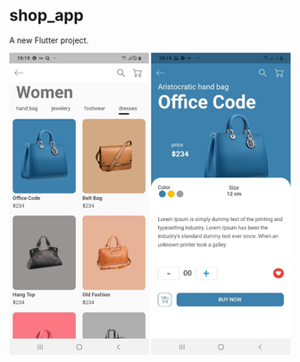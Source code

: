 # shop_app

A new Flutter project.

<img src="https://github.com/alifaraji64/shop-app-with-flutter/blob/master/assets/images/image-1.jpg" alt="drawing" width="250"/>
<img src="https://github.com/alifaraji64/shop-app-with-flutter/blob/master/assets/images/image-2.jpg" alt="drawing" width="250"/>
